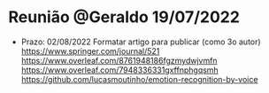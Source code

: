 # Reunião @Geraldo 19/07/2022

- Prazo: 02/08/2022
  Formatar artigo para publicar (como 3o autor)
  https://www.springer.com/journal/521
  https://www.overleaf.com/8761948186fgzmydwjvmfn
  https://www.overleaf.com/7948336331gxffnphgqsmh
  https://github.com/lucasmoutinho/emotion-recognition-by-voice
